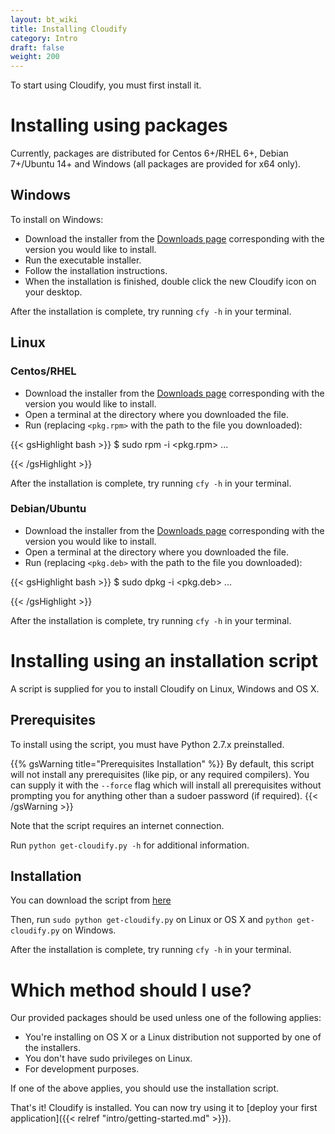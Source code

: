 ```yaml
---
layout: bt_wiki
title: Installing Cloudify
category: Intro
draft: false
weight: 200
---
```


To start using Cloudify, you must first install it.


# Installing using packages

Currently, packages are distributed for Centos 6+/RHEL 6+, Debian 7+/Ubuntu 14+ and Windows (all packages are provided for x64 only).

## Windows

To install on Windows:

* Download the installer from the [Downloads page](http://getcloudify.org/downloads/get_cloudify_3x.html) corresponding with the version you would like to install.
* Run the executable installer.
* Follow the installation instructions.
* When the installation is finished, double click the new Cloudify icon on your desktop.

After the installation is complete, try running `cfy -h` in your terminal.


## Linux

### Centos/RHEL

* Download the installer from the [Downloads page](http://getcloudify.org/downloads/get_cloudify_3x.html) corresponding with the version you would like to install.
* Open a terminal at the directory where you downloaded the file.
* Run (replacing `<pkg.rpm>` with the path to the file you downloaded):

{{< gsHighlight  bash  >}}
$ sudo rpm -i <pkg.rpm>
...

{{< /gsHighlight >}}

After the installation is complete, try running `cfy -h` in your terminal.

### Debian/Ubuntu

* Download the installer from the [Downloads page](http://getcloudify.org/downloads/get_cloudify_3x.html) corresponding with the version you would like to install.
* Open a terminal at the directory where you downloaded the file.
* Run (replacing `<pkg.deb>` with the path to the file you downloaded):

{{< gsHighlight  bash  >}}
$ sudo dpkg -i <pkg.deb>
...

{{< /gsHighlight >}}

After the installation is complete, try running `cfy -h` in your terminal.

# Installing using an installation script

A script is supplied for you to install Cloudify on Linux, Windows and OS X.

## Prerequisites

To install using the script, you must have Python 2.7.x preinstalled.

{{% gsWarning title="Prerequisites Installation" %}}
By default, this script will not install any prerequisites (like pip, or any required compilers). You can supply it with the `--force` flag which will install all prerequisites without prompting you for anything other than a sudoer password (if required).
{{< /gsWarning >}}

Note that the script requires an internet connection.

Run `python get-cloudify.py -h` for additional information.


## Installation

You can download the script from [here](http://gigaspaces-repository-eu.s3.amazonaws.com/org/cloudify3/get-cloudify.py)

Then, run `sudo python get-cloudify.py` on Linux or OS X and `python get-cloudify.py` on Windows.

After the installation is complete, try running `cfy -h` in your terminal.


# Which method should I use?

Our provided packages should be used unless one of the following applies:

* You're installing on OS X or a Linux distribution not supported by one of the installers.
* You don't have sudo privileges on Linux.
* For development purposes.

If one of the above applies, you should use the installation script.


That's it! Cloudify is installed. You can now try using it to [deploy your first application]({{< relref "intro/getting-started.md" >}}).
